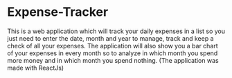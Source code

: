 # Expense-Tracker
This is a  web application which will track your daily expenses in a list so you just need to enter the date, month and year to manage, track and keep a check of all your expenses. The application will also show you a bar chart of your expenses in every month so to analyze in which month you spend more money and in which month you spend nothing. (The application was made with ReactJs)
